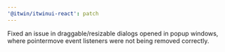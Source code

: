 ```yaml
---
'@itwin/itwinui-react': patch
---
```


Fixed an issue in draggable/resizable dialogs opened in popup windows, where pointermove event listeners were not being removed correctly.
